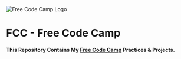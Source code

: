 <img src="https://s3.amazonaws.com/freecodecamp/freecodecamp_logo.svg" alt="Free Code Camp Logo">
<h1>FCC - Free Code Camp</h1>
<h4>This Repository Contains My <a href="https://www.freecodecamp.org/">Free Code Camp</a> Practices & Projects.</h4>

